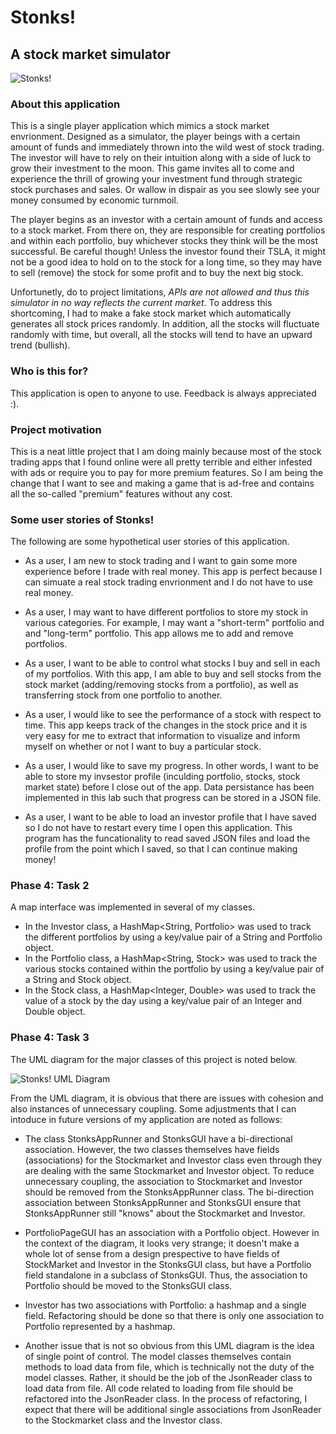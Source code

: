 # Stonks!

## A stock market simulator

![Stonks!](https://github.students.cs.ubc.ca/CPSC210-2020W-T2/project_n1a0o/blob/master/data/images/stonks.png)

### About this application

This is a single player application which mimics a stock market envrionment. Designed as a simulator, the player beings with a certain amount of funds and immediately thrown into the wild west of stock trading. The investor will have to rely on their intuition along with a side of luck to grow their investment to the moon. This game invites all to come and experience the thrill of growing your investment fund through strategic stock purchases and sales. Or wallow in dispair as you see slowly see your money consumed by economic turnmoil.

The player begins as an investor with a certain amount of funds and access to a stock market. From there on, they are responsible for creating portfolios and within each portfolio, buy whichever stocks they think will be the most successful. Be careful though! Unless the investor found their TSLA, it might not be a good idea to hold on to the stock for a long time, so they may have to sell (remove) the stock for some profit and to buy the next big stock. 

Unfortunetly, do to project limitations, *APIs are not allowed and thus this simulator in no way reflects the current market*. To address this shortcoming, I had to make a fake stock market which automatically generates all stock prices randomly. In addition, all the stocks will fluctuate randomly with time, but overall, all the stocks will tend to have an upward trend (bullish). 

### Who is this for?

This application is open to anyone to use. Feedback is always appreciated :). 

### Project motivation

This is a neat little project that I am doing mainly because most of the stock trading apps that I found online were all pretty terrible and either infested with ads or require you to pay for more premium features. So I am being the change that I want to see and making a game that is ad-free and contains all the so-called "premium" features without any cost. 

### Some user stories of Stonks!

The following are some hypothetical user stories of this application.

- As a user, I am new to stock trading and I want to gain some more experience before I trade with real money. This app is perfect because I can simuate a real stock trading envrionment and I do not have to use real money.

- As a user, I may want to have different portfolios to store my stock in various categories. For example, I may want a "short-term" portfolio and and "long-term" portfolio. This app allows me to add and remove portfolios.

- As a user, I want to be able to control what stocks I buy and sell in each of my portfolios. With this app, I am able to buy and sell stocks from the stock market (adding/removing stocks from a portfolio), as well as transferring stock from one portfolio to another.

- As a user, I would like to see the performance of a stock with respect to time. This app keeps track of the changes in the stock price and it is very easy for me to extract that information to visualize and inform myself on whether or not I want to buy a particular stock.

- As a user, I would like to save my progress. In other words, I want to be able to store my invsestor profile (inculding portfolio, stocks, stock market state) before I close out of the app. Data persistance has been implemented in this lab such that progress can be stored in a JSON file.

- As a user, I want to be able to load an investor profile that I have saved so I do not have to restart every time I open this application. This program has the funcationality to read saved JSON files and load the profile from the point which I saved, so that I can continue making money!

### Phase 4: Task 2
A map interface was implemented in several of my classes.

- In the Investor class, a HashMap<String, Portfolio> was used to track the different portfolios by using a key/value pair of a String and Portfolio object.
- In the Portfolio class, a HashMap<String, Stock> was used to track the various stocks contained within the portfolio by using a key/value pair of a String and Stock object.
- In the Stock class, a HashMap<Integer, Double> was used to track the value of a stock by the day using a key/value pair of an Integer and Double object.

### Phase 4: Task 3
The UML diagram for the major classes of this project is noted below.

![Stonks! UML Diagram](https://github.students.cs.ubc.ca/CPSC210-2020W-T2/project_n1a0o/blob/master/UML_Design_Diagram.svg)

From the UML diagram, it is obvious that there are issues with cohesion and also instances of unnecessary coupling. Some adjustments that I can intoduce in future versions of my application are noted as follows:

- The class StonksAppRunner and StonksGUI have a bi-directional association. However, the two classes themselves have fields (associations) for the Stockmarket and Investor class even through they are dealing with the same Stockmarket and Investor object. To reduce unnecessary coupling, the association to Stockmarket and Investor should be removed from the StonksAppRunner class. The bi-direction association between StonksAppRunner and StonksGUI ensure that StonksAppRunner still "knows" about the Stockmarket and Investor.

- PortfolioPageGUI has an association with a Portfolio object. However in the context of the diagram, it looks very strange; it doesn't make a whole lot of sense from a design prespective to have fields of StockMarket and Investor in the StonksGUI class, but have a Portfolio field standalone in a subclass of StonksGUI. Thus, the association to Portfolio should be moved to the StonksGUI class. 

- Investor has two associations with Portfolio: a hashmap and a single field. Refactoring should be done so that there is only one association to Portfolio represented by a hashmap. 

- Another issue that is not so obvious from this UML diagram is the idea of single point of control. The model classes themselves contain methods to load data from file, which is technically not the duty of the model classes. Rather, it should be the job of the JsonReader class to load data from file. All code related to loading from file should be refactored into the JsonReader class. In the process of refactoring, I expect that there will be additional single associations from JsonReader to the Stockmarket class and the Investor class. 
